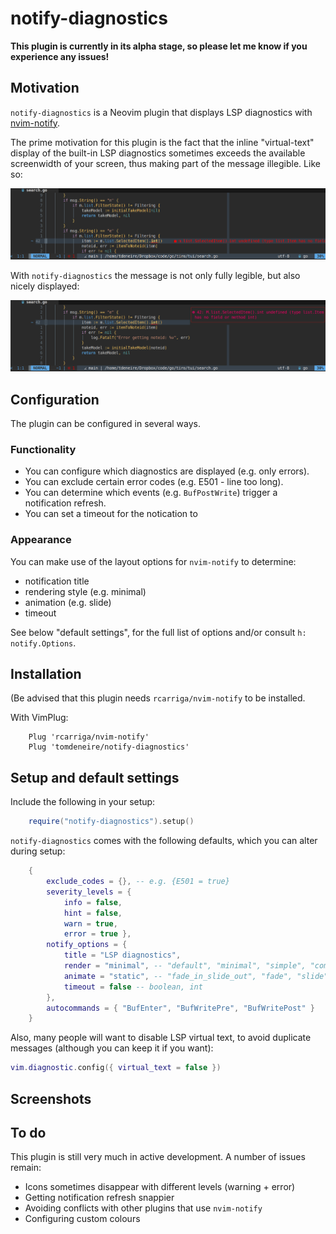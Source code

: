 # notify-diagnostics

**This plugin is currently in its alpha stage, so please let me know if you experience any issues!**

## Motivation

`notify-diagnostics` is a Neovim plugin that displays LSP diagnostics with [nvim-notify](https://github.com/rcarriga/nvim-notify).

The prime motivation for this plugin is the fact that the inline "virtual-text" display of the built-in LSP diagnostics sometimes exceeds the available screenwidth of your screen, thus making part of the message illegible. Like so:

![overflow.png](overflow.png)

With `notify-diagnostics` the message is not only fully legible, but also nicely displayed:

![notify1.png](notify1.png)

## Configuration

The plugin can be configured in several ways.

### Functionality

- You can configure which diagnostics are displayed (e.g. only errors).
- You can exclude certain error codes (e.g. E501 - line too long).
- You can determine which events (e.g. `BufPostWrite`) trigger a notification refresh.
- You can set a timeout for the notication to 

### Appearance

You can make use of the layout options for `nvim-notify` to determine:

- notification title
- rendering style (e.g. minimal) 
- animation (e.g. slide)
- timeout

See below "default settings", for the full list of options and/or consult `h: notify.Options`.

## Installation

(Be advised that this plugin needs `rcarriga/nvim-notify` to be installed.

With VimPlug:

```vim
    Plug 'rcarriga/nvim-notify'
    Plug 'tomdeneire/notify-diagnostics'
```


## Setup and default settings

Include the following in your setup:

``` lua
    require("notify-diagnostics").setup()
```

`notify-diagnostics` comes with the following defaults, which you can alter during setup:

``` lua
    {
        exclude_codes = {}, -- e.g. {E501 = true}
        severity_levels = {
            info = false,
            hint = false,
            warn = true,
            error = true },
        notify_options = {
            title = "LSP diagnostics",
            render = "minimal", -- "default", "minimal", "simple", "compact"
            animate = "static", -- "fade_in_slide_out", "fade", "slide", "static"
            timeout = false -- boolean, int
        },
        autocommands = { "BufEnter", "BufWritePre", "BufWritePost" }
    }
```

Also, many people will want to disable LSP virtual text, to avoid duplicate messages (although you can keep it if you want):


``` lua
vim.diagnostic.config({ virtual_text = false })
```

## Screenshots

## To do

This plugin is still very much in active development. A number of issues remain:

- Icons sometimes disappear with different levels (warning + error)
- Getting notification refresh snappier
- Avoiding conflicts with other plugins that use `nvim-notify`
- Configuring custom colours

